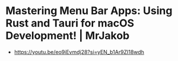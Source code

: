 # Mastering Menu Bar Apps: Using Rust and Tauri for macOS Development! | MrJakob
- https://youtu.be/eo9iEvmdj28?si=yEN_b1Ar9ZI18wdh
